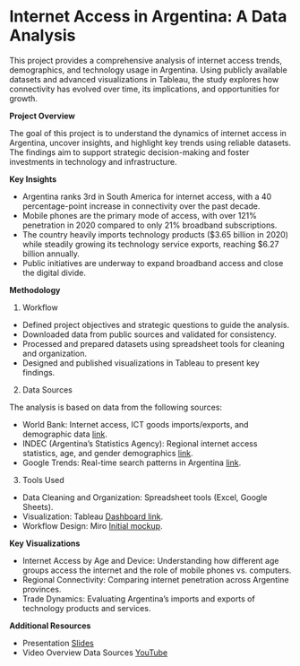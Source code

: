 # Internet Access in Argentina: A Data Analysis

This project provides a comprehensive analysis of internet access trends, demographics, and technology usage in Argentina. Using publicly available datasets and advanced visualizations in Tableau, the study explores how connectivity has evolved over time, its implications, and opportunities for growth.

**Project Overview**

The goal of this project is to understand the dynamics of internet access in Argentina, uncover insights, and highlight key trends using reliable datasets. The findings aim to support strategic decision-making and foster investments in technology and infrastructure.

**Key Insights**

- Argentina ranks 3rd in South America for internet access, with a 40 percentage-point increase in connectivity over the past decade.
- Mobile phones are the primary mode of access, with over 121% penetration in 2020 compared to only 21% broadband subscriptions.
- The country heavily imports technology products ($3.65 billion in 2020) while steadily growing its technology service exports, reaching $6.27 billion annually.
- Public initiatives are underway to expand broadband access and close the digital divide.

**Methodology**

1. Workflow

- Defined project objectives and strategic questions to guide the analysis.
- Downloaded data from public sources and validated for consistency.
- Processed and prepared datasets using spreadsheet tools for cleaning and organization.
- Designed and published visualizations in Tableau to present key findings.

2. Data Sources

The analysis is based on data from the following sources:
- World Bank: Internet access, ICT goods imports/exports, and demographic data [link](https://databank.worldbank.org/reports.aspx?source=2&series=IT.NET.USER.ZS,IT.NET.SECR.P6,TX.VAL.ICTG.ZS.UN,TM.VAL.ICTG.ZS.UN,BX.GSR.CCIS.ZS#).
- INDEC (Argentina’s Statistics Agency): Regional internet access statistics, age, and gender demographics [link](https://www.indec.gob.ar/uploads/informesdeprensa/mautic_05_213B13B3593A.pdf).
- Google Trends: Real-time search patterns in Argentina [link](https://trends.google.com/trends/hottrends/visualize?ss=&nrow=5&ncol=5&pn=p30).

3. Tools Used

- Data Cleaning and Organization: Spreadsheet tools (Excel, Google Sheets).
- Visualization: Tableau [Dashboard link](https://public.tableau.com/app/profile/lilian.boccia/viz/MercadoLivre-InternetnaArgentina/2-EvoluoAnualAcessoInternetAmricadoSul).
- Workflow Design: Miro [Initial mockup](https://docs.google.com/presentation/d/1Irbfl8L50Ct6I2fNKDqtzyG_Vayw6kMGBpNKf74OlWY/edit#slide=id.g135be1dc6f4_0_91).

**Key Visualizations**
- Internet Access by Age and Device: Understanding how different age groups access the internet and the role of mobile phones vs. computers.
- Regional Connectivity: Comparing internet penetration across Argentine provinces.
- Trade Dynamics: Evaluating Argentina’s imports and exports of technology products and services.

**Additional Resources**
- Presentation [Slides](https://docs.google.com/presentation/d/1Irbfl8L50Ct6I2fNKDqtzyG_Vayw6kMGBpNKf74OlWY/edit?usp=sharing)
- Video Overview Data Sources [YouTube](https://www.youtube.com/watch?v=D9Y_Ar_6wGk)
